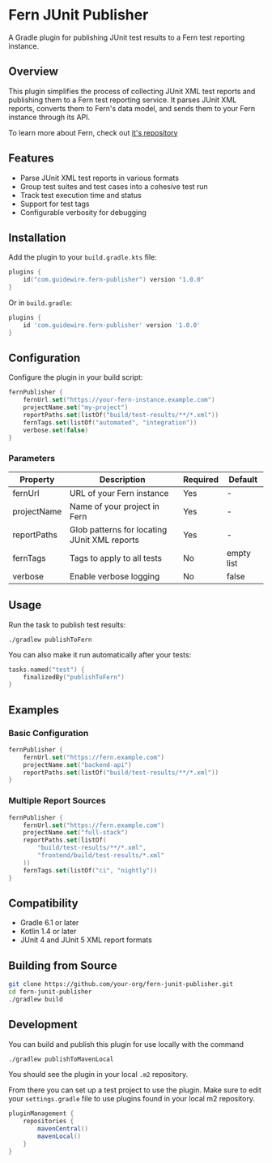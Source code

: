 # Fern JUnit Publisher

A Gradle plugin for publishing JUnit test results to a Fern test reporting instance.

## Overview

This plugin simplifies the process of collecting JUnit XML test reports and publishing them to a Fern test reporting service. It parses JUnit XML reports, converts them to Fern's data model, and sends them to your Fern instance through its API.

To learn more about Fern, check out [it's repository](https://github.com/guidewire-oss/fern-reporter)

## Features

- Parse JUnit XML test reports in various formats
- Group test suites and test cases into a cohesive test run
- Track test execution time and status
- Support for test tags
- Configurable verbosity for debugging

## Installation

Add the plugin to your `build.gradle.kts` file:

```kotlin
plugins {
    id("com.guidewire.fern-publisher") version "1.0.0"
}
```

Or in `build.gradle`:

```groovy
plugins {
    id 'com.guidewire.fern-publisher' version '1.0.0'
}
```

## Configuration

Configure the plugin in your build script:

```kotlin
fernPublisher {
    fernUrl.set("https://your-fern-instance.example.com")
    projectName.set("my-project")
    reportPaths.set(listOf("build/test-results/**/*.xml"))
    fernTags.set(listOf("automated", "integration"))
    verbose.set(false)
}
```

### Parameters

| Property | Description | Required | Default |
|----------|-------------|----------|---------|
| fernUrl | URL of your Fern instance | Yes | - |
| projectName | Name of your project in Fern | Yes | - |
| reportPaths | Glob patterns for locating JUnit XML reports | Yes | - |
| fernTags | Tags to apply to all tests | No | empty list |
| verbose | Enable verbose logging | No | false |

## Usage

Run the task to publish test results:

```
./gradlew publishToFern
```

You can also make it run automatically after your tests:

```kotlin
tasks.named("test") {
    finalizedBy("publishToFern")
}
```

## Examples

### Basic Configuration

```kotlin
fernPublisher {
    fernUrl.set("https://fern.example.com")
    projectName.set("backend-api")
    reportPaths.set(listOf("build/test-results/**/*.xml"))
}
```

### Multiple Report Sources

```kotlin
fernPublisher {
    fernUrl.set("https://fern.example.com")
    projectName.set("full-stack")
    reportPaths.set(listOf(
        "build/test-results/**/*.xml",
        "frontend/build/test-results/*.xml"
    ))
    fernTags.set(listOf("ci", "nightly"))
}
```

## Compatibility

- Gradle 6.1 or later
- Kotlin 1.4 or later
- JUnit 4 and JUnit 5 XML report formats

## Building from Source

```bash
git clone https://github.com/your-org/fern-junit-publisher.git
cd fern-junit-publisher
./gradlew build
```

## Development 

You can build and publish this plugin for use locally with the command 
```bash
./gradlew publishToMavenLocal
```

You should see the plugin in your local `.m2` repository. 

From there you can set up a test project to use the plugin. Make sure to edit your `settings.gradle` file to use plugins
found in your local m2 repository.

```gradle
pluginManagement {
    repositories {
        mavenCentral()
        mavenLocal()
    }
}
```